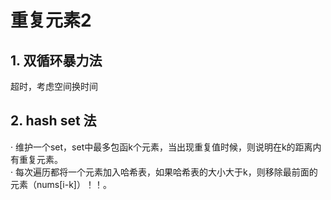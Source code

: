 # 重复元素2
## 1. 双循环暴力法
超时，考虑空间换时间
## 2. hash set 法
· 维护一个set，set中最多包函k个元素，当出现重复值时候，则说明在k的距离内有重复元素。
<br>
· 每次遍历都将一个元素加入哈希表，如果哈希表的大小大于k，则移除最前面的元素（nums[i-k]）！！。